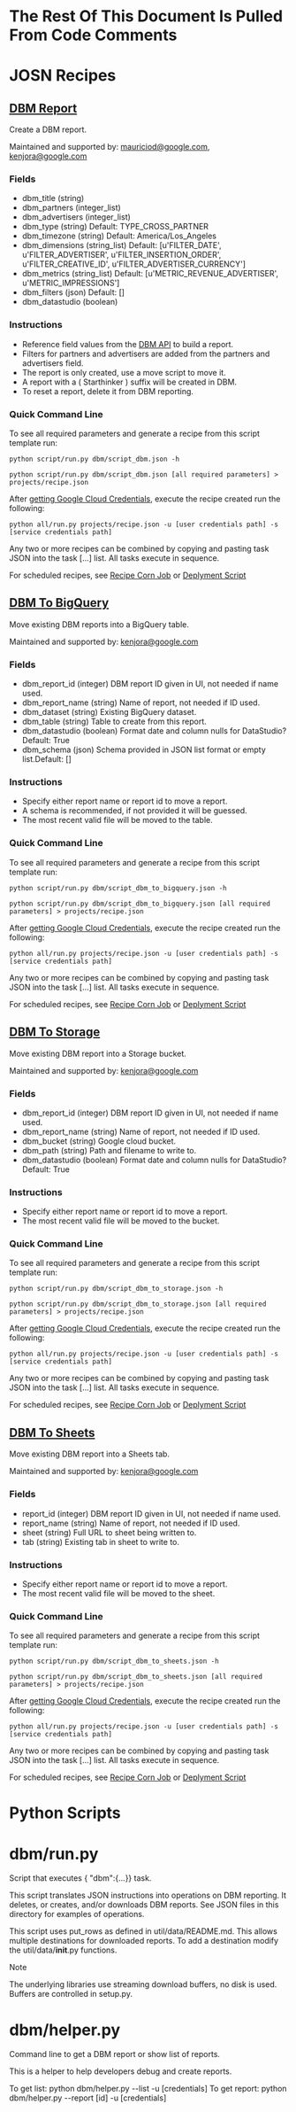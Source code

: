 # The Rest Of This Document Is Pulled From Code Comments


# JOSN Recipes

## [DBM Report](dbm/script_dbm.json)

Create a DBM report.

Maintained and supported by: mauriciod@google.com, kenjora@google.com

### Fields

- dbm_title (string) 
- dbm_partners (integer_list) 
- dbm_advertisers (integer_list) 
- dbm_type (string) Default: TYPE_CROSS_PARTNER
- dbm_timezone (string) Default: America/Los_Angeles
- dbm_dimensions (string_list) Default: [u'FILTER_DATE', u'FILTER_ADVERTISER', u'FILTER_INSERTION_ORDER', u'FILTER_CREATIVE_ID', u'FILTER_ADVERTISER_CURRENCY']
- dbm_metrics (string_list) Default: [u'METRIC_REVENUE_ADVERTISER', u'METRIC_IMPRESSIONS']
- dbm_filters (json) Default: []
- dbm_datastudio (boolean)

### Instructions

- Reference field values from the <a href='https://developers.google.com/bid-manager/v1/reports'>DBM API</a> to build a report.
- Filters for partners and advertisers are added from the partners and advertisers field.
- The report is only created, use a move script to move it.
- A report with a ( Starthinker ) suffix will be created in DBM.
- To reset a report, delete it from DBM reporting.

### Quick Command Line

To see all required parameters and generate a recipe from this script template run:

`python script/run.py dbm/script_dbm.json -h`

`python script/run.py dbm/script_dbm.json [all required parameters] > projects/recipe.json`

After [getting Google Cloud Credentials](/auth/README.md), execute the recipe created run the following:

`python all/run.py projects/recipe.json -u [user credentials path] -s [service credentials path]`

Any two or more recipes can be combined by copying and pasting task JSON into the task [...] list.  All tasks execute in sequence.

For scheduled recipes, see [Recipe Corn Job](/cron/README.md) or [Deplyment Script](/deploy/README.md)

## [DBM To BigQuery](dbm/script_dbm_to_bigquery.json)

Move existing DBM reports into a BigQuery table.

Maintained and supported by: kenjora@google.com

### Fields

- dbm_report_id (integer) DBM report ID given in UI, not needed if name used.
- dbm_report_name (string) Name of report, not needed if ID used.
- dbm_dataset (string) Existing BigQuery dataset.
- dbm_table (string) Table to create from this report.
- dbm_datastudio (boolean) Format date and column nulls for DataStudio?Default: True
- dbm_schema (json) Schema provided in JSON list format or empty list.Default: []

### Instructions

- Specify either report name or report id to move a report.
- A schema is recommended, if not provided it will be guessed.
- The most recent valid file will be moved to the table.

### Quick Command Line

To see all required parameters and generate a recipe from this script template run:

`python script/run.py dbm/script_dbm_to_bigquery.json -h`

`python script/run.py dbm/script_dbm_to_bigquery.json [all required parameters] > projects/recipe.json`

After [getting Google Cloud Credentials](/auth/README.md), execute the recipe created run the following:

`python all/run.py projects/recipe.json -u [user credentials path] -s [service credentials path]`

Any two or more recipes can be combined by copying and pasting task JSON into the task [...] list.  All tasks execute in sequence.

For scheduled recipes, see [Recipe Corn Job](/cron/README.md) or [Deplyment Script](/deploy/README.md)

## [DBM To Storage](dbm/script_dbm_to_storage.json)

Move existing DBM report into a Storage bucket.

Maintained and supported by: kenjora@google.com

### Fields

- dbm_report_id (integer) DBM report ID given in UI, not needed if name used.
- dbm_report_name (string) Name of report, not needed if ID used.
- dbm_bucket (string) Google cloud bucket.
- dbm_path (string) Path and filename to write to.
- dbm_datastudio (boolean) Format date and column nulls for DataStudio?Default: True

### Instructions

- Specify either report name or report id to move a report.
- The most recent valid file will be moved to the bucket.

### Quick Command Line

To see all required parameters and generate a recipe from this script template run:

`python script/run.py dbm/script_dbm_to_storage.json -h`

`python script/run.py dbm/script_dbm_to_storage.json [all required parameters] > projects/recipe.json`

After [getting Google Cloud Credentials](/auth/README.md), execute the recipe created run the following:

`python all/run.py projects/recipe.json -u [user credentials path] -s [service credentials path]`

Any two or more recipes can be combined by copying and pasting task JSON into the task [...] list.  All tasks execute in sequence.

For scheduled recipes, see [Recipe Corn Job](/cron/README.md) or [Deplyment Script](/deploy/README.md)

## [DBM To Sheets](dbm/script_dbm_to_sheets.json)

Move existing DBM report into a Sheets tab.

Maintained and supported by: kenjora@google.com

### Fields

- report_id (integer) DBM report ID given in UI, not needed if name used.
- report_name (string) Name of report, not needed if ID used.
- sheet (string) Full URL to sheet being written to.
- tab (string) Existing tab in sheet to write to.

### Instructions

- Specify either report name or report id to move a report.
- The most recent valid file will be moved to the sheet.

### Quick Command Line

To see all required parameters and generate a recipe from this script template run:

`python script/run.py dbm/script_dbm_to_sheets.json -h`

`python script/run.py dbm/script_dbm_to_sheets.json [all required parameters] > projects/recipe.json`

After [getting Google Cloud Credentials](/auth/README.md), execute the recipe created run the following:

`python all/run.py projects/recipe.json -u [user credentials path] -s [service credentials path]`

Any two or more recipes can be combined by copying and pasting task JSON into the task [...] list.  All tasks execute in sequence.

For scheduled recipes, see [Recipe Corn Job](/cron/README.md) or [Deplyment Script](/deploy/README.md)

# Python Scripts


# dbm/run.py

Script that executes { "dbm":{...}} task.

This script translates JSON instructions into operations on DBM reporting.
It deletes, or creates, and/or downloads DBM reports.  See JSON files in
this directory for examples of operations.

This script uses put_rows as defined in util/data/README.md. This allows
multiple destinations for downloaded reports. To add a destination modify
the util/data/__init__.py functions.

Note

The underlying libraries use streaming download buffers, no disk is used.
Buffers are controlled in setup.py.



# dbm/helper.py

Command line to get a DBM report or show list of reports.

This is a helper to help developers debug and create reports.

To get list: python dbm/helper.py --list -u [credentials]
To get report: python dbm/helper.py --report [id] -u [credentials]


